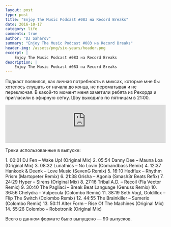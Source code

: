 ```yaml
---
layout: post
type: post
title: "Enjoy The Music Podcast #083 на Record Breaks"
date: 2016-10-17
category: life
comments: true
author: "DJ Saharov"
summary: "Enjoy The Music Podcast #083 на Record Breaks"
header-img: /assets/png/six-years/header.png
excerpt: |
    Enjoy The Music Podcast #083 на Record Breaks
description: |
    Enjoy The Music Podcast #083 на Record Breaks
---
```


<p>
<span class="firstcharacter">П</span>одкаст появился, как личная потребность в миксах, которые мне бы хотелось слушать от начала до конца, не перематывая и не переключая. В какой-то момент меня заметили ребята из Рекорда и пригласили в эфирную сетку. Шоу выходило по пятницам в 21:00.
</p>

<iframe width="100%" height="120" src="https://player-widget.mixcloud.com/widget/iframe/?hide_cover=1&feed=%2Fdjsaharovofficial%2Fenjoy-the-music-podcast-083%2F" frameborder="0" allow="encrypted-media; fullscreen; autoplay; idle-detection; speaker-selection; web-share;" ></iframe>

<p>Треки использованные в выпуске:</p>
1. 00:01 DJ Fen – Wake Up! (Original Mix)
2. 05:54 Danny Dee – Mauna Loa (Original Mix)
3. 08:32 Lunathics – No Lovin (Comandbass Remix)
4. 12:37 Hankook & Deenk – Love Music (SevenG Remix)
5. 16:10 Hedflux – Rhythm Prism (Martopeter Remix)
6. 21:38 Grisha – Agonia (Smash3r Beats Refix)
7. 24:29 Hyper – Sirens (Original Mix)
8. 27:16 Tribal A.D. – Recoil (Fla Vector Remix)
9. 30:40 The Pagliaci – Break Beat Language (Genuss Remix)
10. 36:56 Chelydra – Vulpecula (Colombo Remix)
11. 38:19 Seth Vogt, Goldillox – Flip The Switch (Colombo Remix)
12. 44:55 The Brainkiller – Sumerio (Colombo Remix)
13. 50:11 Alter Form – Rise Of The Machines (Original Mix)
14. 55:26 Colombo – Robotronik (Original Mix)

<p>Всего в данном формате было выпущено &mdash; 90 выпусков.</p>